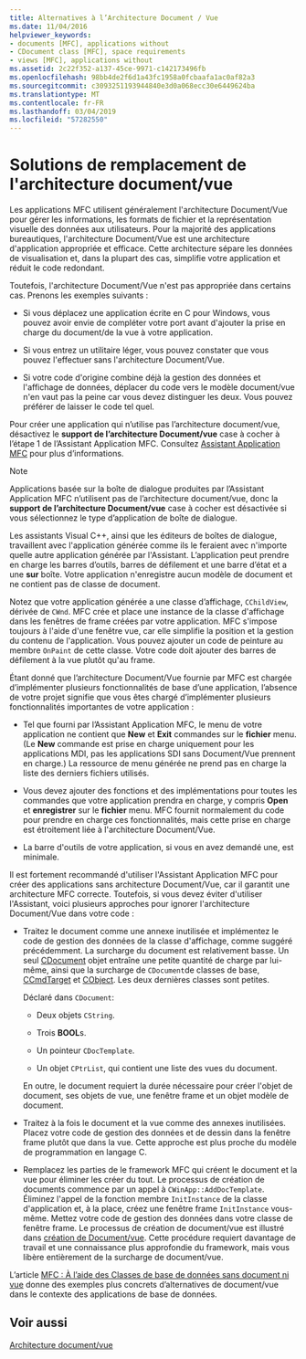 ```yaml
---
title: Alternatives à l’Architecture Document / Vue
ms.date: 11/04/2016
helpviewer_keywords:
- documents [MFC], applications without
- CDocument class [MFC], space requirements
- views [MFC], applications without
ms.assetid: 2c22f352-a137-45ce-9971-c142173496fb
ms.openlocfilehash: 98bb4de2f6d1a43fc1958a0fcbaafa1ac0af82a3
ms.sourcegitcommit: c3093251193944840e3d0a068ecc30e6449624ba
ms.translationtype: MT
ms.contentlocale: fr-FR
ms.lasthandoff: 03/04/2019
ms.locfileid: "57282550"
---
```

# <a name="alternatives-to-the-documentview-architecture"></a>Solutions de remplacement de l'architecture document/vue

Les applications MFC utilisent généralement l'architecture Document/Vue pour gérer les informations, les formats de fichier et la représentation visuelle des données aux utilisateurs. Pour la majorité des applications bureautiques, l'architecture Document/Vue est une architecture d'application appropriée et efficace. Cette architecture sépare les données de visualisation et, dans la plupart des cas, simplifie votre application et réduit le code redondant.

Toutefois, l'architecture Document/Vue n'est pas appropriée dans certains cas. Prenons les exemples suivants :

- Si vous déplacez une application écrite en C pour Windows, vous pouvez avoir envie de compléter votre port avant d'ajouter la prise en charge du document/de la vue à votre application.

- Si vous entrez un utilitaire léger, vous pouvez constater que vous pouvez l'effectuer sans l'architecture Document/Vue.

- Si votre code d'origine combine déjà la gestion des données et l'affichage de données, déplacer du code vers le modèle document/vue n'en vaut pas la peine car vous devez distinguer les deux. Vous pouvez préférer de laisser le code tel quel.

Pour créer une application qui n’utilise pas l’architecture document/vue, désactivez le **support de l’architecture Document/vue** case à cocher à l’étape 1 de l’Assistant Application MFC. Consultez [Assistant Application MFC](../mfc/reference/mfc-application-wizard.md) pour plus d’informations.

> [!NOTE]
>  Applications basée sur la boîte de dialogue produites par l’Assistant Application MFC n’utilisent pas de l’architecture document/vue, donc la **support de l’architecture Document/vue** case à cocher est désactivée si vous sélectionnez le type d’application de boîte de dialogue.

Les assistants Visual C++, ainsi que les éditeurs de boîtes de dialogue, travaillent avec l'application générée comme ils le feraient avec n'importe quelle autre application générée par l'Assistant. L’application peut prendre en charge les barres d’outils, barres de défilement et une barre d’état et a une **sur** boîte. Votre application n'enregistre aucun modèle de document et ne contient pas de classe de document.

Notez que votre application générée a une classe d’affichage, `CChildView`, dérivée de `CWnd`. MFC crée et place une instance de la classe d'affichage dans les fenêtres de frame créées par votre application. MFC s'impose toujours à l'aide d'une fenêtre vue, car elle simplifie la position et la gestion du contenu de l'application. Vous pouvez ajouter un code de peinture au membre `OnPaint` de cette classe. Votre code doit ajouter des barres de défilement à la vue plutôt qu'au frame.

Étant donné que l’architecture Document/Vue fournie par MFC est chargée d’implémenter plusieurs fonctionnalités de base d’une application, l’absence de votre projet signifie que vous êtes chargé d’implémenter plusieurs fonctionnalités importantes de votre application :

- Tel que fourni par l’Assistant Application MFC, le menu de votre application ne contient que **New** et **Exit** commandes sur le **fichier** menu. (Le **New** commande est prise en charge uniquement pour les applications MDI, pas les applications SDI sans Document/Vue prennent en charge.) La ressource de menu générée ne prend pas en charge la liste des derniers fichiers utilisés.

- Vous devez ajouter des fonctions et des implémentations pour toutes les commandes que votre application prendra en charge, y compris **Open** et **enregistrer** sur le **fichier** menu. MFC fournit normalement du code pour prendre en charge ces fonctionnalités, mais cette prise en charge est étroitement liée à l'architecture Document/Vue.

- La barre d'outils de votre application, si vous en avez demandé une, est minimale.

Il est fortement recommandé d'utiliser l'Assistant Application MFC pour créer des applications sans architecture Document/Vue, car il garantit une architecture MFC correcte. Toutefois, si vous devez éviter d'utiliser l'Assistant, voici plusieurs approches pour ignorer l'architecture Document/Vue dans votre code :

- Traitez le document comme une annexe inutilisée et implémentez le code de gestion des données de la classe d'affichage, comme suggéré précédemment. La surcharge du document est relativement basse. Un seul [CDocument](../mfc/reference/cdocument-class.md) objet entraîne une petite quantité de charge par lui-même, ainsi que la surcharge de `CDocument`de classes de base, [CCmdTarget](../mfc/reference/ccmdtarget-class.md) et [CObject](../mfc/reference/cobject-class.md). Les deux dernières classes sont petites.

   Déclaré dans `CDocument`:

  - Deux objets `CString`.

  - Trois **BOOL**s.

  - Un pointeur `CDocTemplate`.

  - Un objet `CPtrList`, qui contient une liste des vues du document.

  En outre, le document requiert la durée nécessaire pour créer l'objet de document, ses objets de vue, une fenêtre frame et un objet modèle de document.

- Traitez à la fois le document et la vue comme des annexes inutilisées. Placez votre code de gestion des données et de dessin dans la fenêtre frame plutôt que dans la vue. Cette approche est plus proche du modèle de programmation en langage C.

- Remplacez les parties de le framework MFC qui créent le document et la vue pour éliminer les créer du tout. Le processus de création de documents commence par un appel à `CWinApp::AddDocTemplate`. Éliminez l'appel de la fonction membre `InitInstance` de la classe d'application et, à la place, créez une fenêtre frame `InitInstance` vous-même. Mettez votre code de gestion des données dans votre classe de fenêtre frame. Le processus de création de document/vue est illustré dans [création de Document/vue](../mfc/document-view-creation.md). Cette procédure requiert davantage de travail et une connaissance plus approfondie du framework, mais vous libère entièrement de la surcharge de document/vue.

L’article [MFC : À l’aide des Classes de base de données sans document ni vue](../data/mfc-using-database-classes-without-documents-and-views.md) donne des exemples plus concrets d’alternatives de document/vue dans le contexte des applications de base de données.

## <a name="see-also"></a>Voir aussi

[Architecture document/vue](../mfc/document-view-architecture.md)

